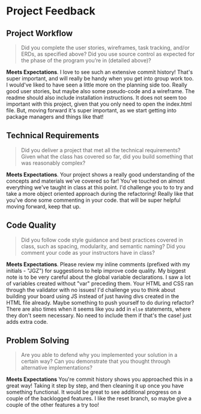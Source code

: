 # Project Feedback

## Project Workflow

>Did you complete the user stories, wireframes, task tracking, and/or ERDs, as specified above? Did you use source control as expected for the phase of the program you’re in (detailed above)?

**Meets Expectations**. I love to see such an extensive commit history! That's super important, and will really be handy when you get into group work too. I would've liked to have seen a little more on the planning side too.  Really good user stories, but maybe also some pseudo-code and a wireframe. The readme should also include installation instructions.  It does not seem too important with this project, given that you only need to open the index.html file.  But, moving forward it's super important, as we start getting into package managers and things like that!

## Technical Requirements

>Did you deliver a project that met all the technical requirements? Given what the class has covered so far, did you build something that was reasonably complex?

**Meets Expectations**. Your project shows a really good understanding of the concepts and materials we've covered so far! You've touched on almost everything we've taught in class at this point.  I'd challenge you to to try and take a more object oriented approach during the refactoring! Really like that you've done some commenting in your code.  that will be super helpful moving forward, keep that up.

## Code Quality

>Did you follow code style guidance and best practices covered in class, such as spacing, modularity, and semantic naming? Did you comment your code as your instructors have in class?

**Meets Expectations**.  Please review my inline comments (prefixed with my initials - "JGZ") for suggestions to help improve code quality.  My biggest note is to be very careful about the global variable declarations.  I saw a lot of variables created without "var" preceding them. Your HTML and CSS ran through the validator with no issues! I'd challenge you to think about building your board using JS instead of just having divs created in the HTML file already. Maybe something to push yourself to do during refactor?
There are also times when it seems like you add in ```else``` statements, where they don't seem necessary.  No need to include them if that's the case! just adds extra code.

## Problem Solving

>Are you able to defend why you implemented your solution in a certain way? Can you demonstrate that you thought through alternative implementations?

**Meets Expectations** You're commit history shows you approached this in a great way! Taking it step by step, and then cleaning it up once you have something functional. It would be great to see additional progress on a couple of the backlogged features. I like the reset branch, so maybe give a couple of the other features a try too!
